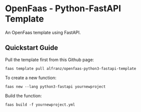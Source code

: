 # OpenFaas - Python-FastAPI Template

An OpenFaas template using FastAPI.

## Quickstart Guide

Pull the template first from this Github page: 

```
faas template pull alfranz/openfaas-python3-fastapi-template
```

To create a new function:

```
faas new --lang python3-fastapi yournewproject
```

Build the function:

```
faas build -f yournewproject.yml
```

